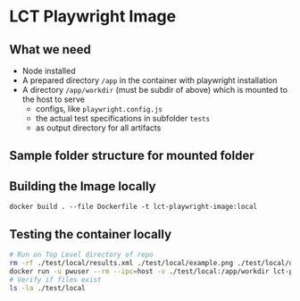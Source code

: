 # LCT Playwright Image

## What we need

- Node installed
- A prepared directory `/app` in the container with playwright installation
- A directory `/app/workdir` (must be subdir of above) which is mounted to the host to serve
  - configs, like `playwright.config.js`
  - the actual test specifications in subfolder `tests`
  - as output directory for all artifacts

## Sample folder structure for mounted folder

## Building the Image locally

`docker build . --file Dockerfile -t lct-playwright-image:local`

## Testing the container locally

```sh
# Run on Top Level directory of repo
rm -rf ./test/local/results.xml ./test/local/example.png ./test/local/output
docker run -u pwuser --rm --ipc=host -v ./test/local:/app/workdir lct-playwright-image:local "--project=chromium"
# Verify if files exist
ls -la ./test/local
```
